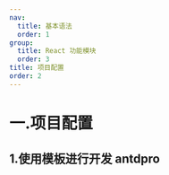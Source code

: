```yaml
---
nav:
  title: 基本语法
  order: 1
group:
  title: React 功能模块
  order: 3
title: 项目配置
order: 2
---
```


# 一.项目配置

## 1.使用模板进行开发 antdpro
